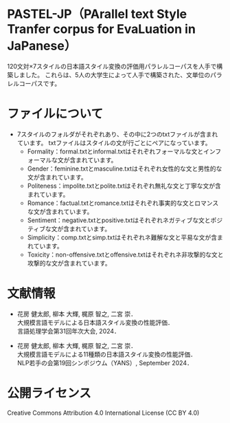 # PASTEL-JP（PArallel text Style Tranfer corpus for EvaLuation in JaPanese）
120文対×7スタイルの日本語スタイル変換の評価用パラレルコーパスを人手で構築しました。
これらは、5人の大学生によって人手で構築された、文単位のパラレルコーパスです。


# ファイルについて
- 7スタイルのフォルダがそれぞれあり、その中に2つのtxtファイルが含まれています。
  txtファイルはスタイルの文が行ごとにペアになっています。
  - Formality：formal.txtとinformal.txtはそれぞれフォーマルな文とインフォーマルな文が含まれています。
  - Gender：feminine.txtとmasculine.txtはそれぞれ女性的な文と男性的な文が含まれています。
  - Politeness：impolite.txtとpolite.txtはそれぞれ無礼な文と丁寧な文が含まれています。
  - Romance：factual.txtとromance.txtはそれぞれ事実的な文とロマンスな文が含まれています。
  - Sentiment：negative.txtとpositive.txtはそれぞれネガティブな文とポジティブな文が含まれています。
  - Simplicity：comp.txtとsimp.txtはそれぞれネ難解な文と平易な文が含まれています。
  - Toxicity：non-offensive.txtとoffensive.txtはそれぞれネ非攻撃的な文と攻撃的な文が含まれています。

# 文献情報
- 花房 健太郎, 柳本 大輝, 梶原 智之, 二宮 崇．<br>
  大規模言語モデルによる日本語スタイル変換の性能評価．<br>
  言語処理学会第31回年次大会, 2024．

- 花房 健太郎, 柳本 大輝, 梶原 智之, 二宮 崇．<br>
  大規模言語モデルによる11種類の日本語スタイル変換の性能評価．<br>
  NLP若手の会第19回シンポジウム（YANS）, September 2024．

# 公開ライセンス
Creative Commons Attribution 4.0 International License (CC BY 4.0)
